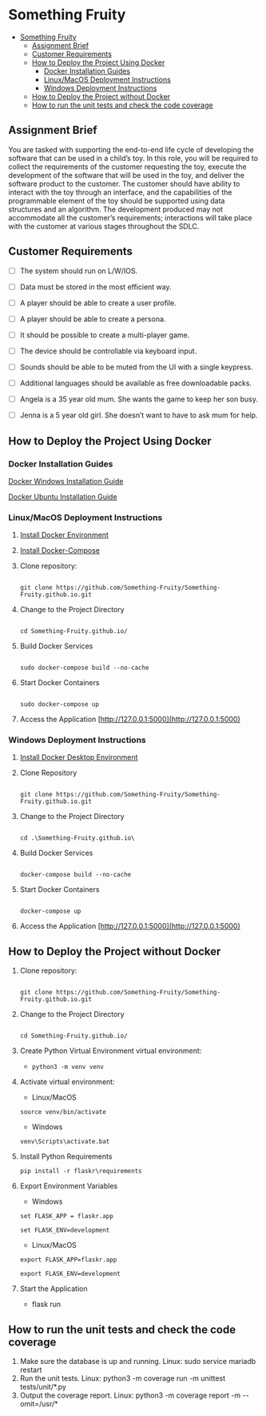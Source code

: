 # Something Fruity

- [Something Fruity](#something-fruity)
  - [Assignment Brief](#assignment-brief)
  - [Customer Requirements](#customer-requirements)
  - [How to Deploy the Project Using Docker](#how-to-deploy-the-project-using-docker)
    - [Docker Installation Guides](#docker-installation-guides)
    - [Linux/MacOS Deployment Instructions](#linuxmacos-deployment-instructions)
    - [Windows Deployment Instructions](#windows-deployment-instructions)
  - [How to Deploy the Project without Docker](#how-to-deploy-the-project-without-docker)
  - [How to run the unit tests and check the code coverage](#how-to-run-the-unit-tests-and-check-the-code-coverage)

## Assignment Brief

You are tasked with supporting the end-to-end life cycle of developing the software that can be used in a child’s toy. 
In this role, you will be required to collect the requirements of the customer requesting the toy, execute the 
development of the software that will be used in the toy, and deliver the software product to the customer. 
The customer should have ability to interact with the toy through an interface, and the capabilities of the 
programmable element of the toy should be supported using data structures and an algorithm. The development 
produced may not accommodate all the customer’s requirements; interactions will take place with the customer at 
various stages throughout the SDLC.

## Customer Requirements

- [ ] The system should run on L/W/IOS.  
- [ ] Data must be stored in the most efficient way.

- [ ] A player should be able to create a user profile.  
- [ ] A player should be able to create a persona.
- [ ] It should be possible to create a multi-player game.

- [ ] The device should be controllable via keyboard input.  
- [ ] Sounds should be able to be muted from the UI with a single keypress.  
- [ ] Additional languages should be available as free downloadable packs.

- [ ] Angela is a 35 year old mum. She wants the game to keep her son busy.  
- [ ] Jenna is a 5 year old girl. She doesn’t want to have to ask mum for help.

## How to Deploy the Project Using Docker

### Docker Installation Guides

[Docker Windows Installation Guide](https://docs.docker.com/desktop/windows/install/)

[Docker Ubuntu Installation Guide](https://docs.docker.com/engine/install/ubuntu/)

### Linux/MacOS Deployment Instructions

1. [Install Docker Environment](https://docs.docker.com/engine/install/ubuntu/)
2. [Install Docker-Compose](https://docs.docker.com/compose/install/)
3. Clone repository:

   ```Terminal

   git clone https://github.com/Something-Fruity/Something-Fruity.github.io.git
   
   ```

4. Change to the Project Directory

   ```Terminal

   cd Something-Fruity.github.io/
   
   ```

5. Build Docker Services

   ```Terminal

   sudo docker-compose build --no-cache
   
   ```

6. Start Docker Containers

   ```Terminal

   sudo docker-compose up
   
   ```

7. Access the Application [http://127.0.0.1:5000](http://127.0.0.1:5000)

### Windows Deployment Instructions

1. [Install Docker Desktop Environment](https://docs.docker.com/desktop/windows/install/)
2. Clone Repository

   ```Terminal

   git clone https://github.com/Something-Fruity/Something-Fruity.github.io.git
   
   ```

3. Change to the Project Directory

   ```Terminal

   cd .\Something-Fruity.github.io\
   
   ```

4. Build Docker Services

   ```Terminal

   docker-compose build --no-cache
   
   ```

5. Start Docker Containers

   ```Terminal

   docker-compose up
   
   ```

6. Access the Application [http://127.0.0.1:5000](http://127.0.0.1:5000)

## How to Deploy the Project without Docker

1. Clone repository:

   ```Terminal

   git clone https://github.com/Something-Fruity/Something-Fruity.github.io.git
   
   ```

2. Change to the Project Directory

   ```Terminal

   cd Something-Fruity.github.io/
   
   ```

3. Create Python Virtual Environment virtual environment:

   - ```Terminal
     python3 -m venv venv
     ```

4. Activate virtual environment:
   - Linux/MacOS

   ```Terminal
   source venv/bin/activate
   ```

   - Windows

   ```Terminal
   venv\Scripts\activate.bat
   ```

5. Install Python Requirements

   ```Terminal
   pip install -r flaskr\requirements
   ```

6. Export Environment Variables
   - Windows

   ```Terminal
   set FLASK_APP = flaskr.app
   ```

    ```Terminal
   set FLASK_ENV=development
   ```

   - Linux/MacOS

   ```Terminal
   export FLASK_APP=flaskr.app
   ```

   ```Terminal
   export FLASK_ENV=development
   ```

7. Start the Application
   - flask run

## How to run the unit tests and check the code coverage

1. Make sure the database is up and running.
   Linux:  sudo service mariadb restart
2. Run the unit tests.
   Linux:  python3 -m coverage run -m unittest tests/unit/*.py
3. Output the coverage report.
   Linux:  python3 -m coverage report -m --omit=/usr/*
